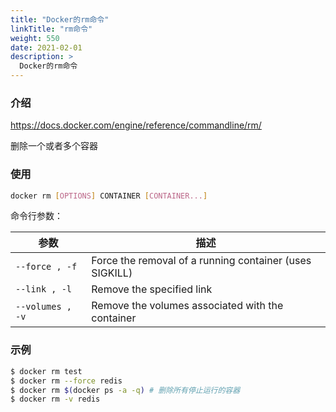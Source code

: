 ```yaml
---
title: "Docker的rm命令"
linkTitle: "rm命令"
weight: 550
date: 2021-02-01
description: >
  Docker的rm命令
---
```


### 介绍

https://docs.docker.com/engine/reference/commandline/rm/

删除一个或者多个容器

### 使用

```bash
docker rm [OPTIONS] CONTAINER [CONTAINER...]
```

命令行参数：

| 参数             | 描述                                                    |
| ---------------- | ------------------------------------------------------- |
| `--force , -f`   | Force the removal of a running container (uses SIGKILL) |
| `--link , -l`    | Remove the specified link                               |
| `--volumes , -v` | Remove the volumes associated with the container        |

### 示例

```bash
$ docker rm test
$ docker rm --force redis
$ docker rm $(docker ps -a -q) # 删除所有停止运行的容器
$ docker rm -v redis
```

